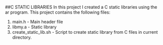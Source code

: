 ##C STATIC LIBRARIES
In this project I created a C static libraries using the ar program.
This project contains the following files:

1. main.h - Main header file
2. libmy.a - Static library
3. create_static_lib.sh - Script to create static library from C files in
	current directory.
